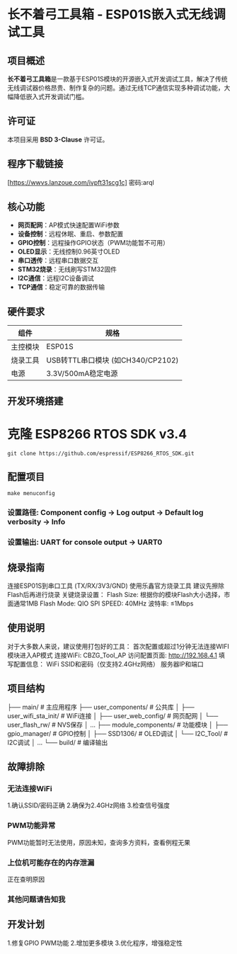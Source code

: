 # 长不着弓工具箱 - ESP01S嵌入式无线调试工具

## 项目概述
**长不着弓工具箱**是一款基于ESP01S模块的开源嵌入式开发调试工具，解决了传统无线调试器价格昂贵、制作复杂的问题。通过无线TCP通信实现多种调试功能，大幅降低嵌入式开发调试门槛。

## 许可证
本项目采用 **BSD 3-Clause** 许可证。

## 程序下载链接
[https://wwvs.lanzoue.com/ivpft31scg1c]
密码:arql

## 核心功能
- **网页配网**：AP模式快速配置WiFi参数
- **设备控制**：远程休眠、重启、参数配置
- **GPIO控制**：远程操作GPIO状态（PWM功能暂不可用）
- **OLED显示**：无线控制0.96英寸OLED
- **串口透传**：远程串口数据交互
- **STM32烧录**：无线刷写STM32固件
- **I2C通信**：远程I2C设备调试
- **TCP通信**：稳定可靠的数据传输

## 硬件要求
| 组件 | 规格 |
|------|------|
| 主控模块 | ESP01S |
| 烧录工具 | USB转TTL串口模块 (如CH340/CP2102) |
| 电源 | 3.3V/500mA稳定电源 |

## 开发环境搭建
# 克隆 ESP8266 RTOS SDK v3.4
```properties
git clone https://github.com/espressif/ESP8266_RTOS_SDK.git
```

## 配置项目
```properties
make menuconfig
```
### 设置路径: Component config → Log output → Default log verbosity → Info
### 设置输出: UART for console output → UART0

## 烧录指南
连接ESP01S到串口工具 (TX/RX/3V3/GND) 
使用乐鑫官方烧录工具 
建议先擦除Flash后再进行烧录 
关键烧录设置： 
Flash Size: 根据你的模块Flash大小选择，市面通常1MB 
Flash Mode: QIO 
SPI SPEED: 40MHz 
波特率: ≤1Mbps 

## 使用说明
对于大多数人来说，建议使用打包好的工具： 
首次配置或超过1分钟无法连接WIFI模块进入AP模式 
连接WiFi: CBZG_Tool_AP 
访问配置页面: http://192.168.4.1 
填写配置信息： 
WiFi SSID和密码（仅支持2.4GHz网络） 
服务器IP和端口 

## 项目结构
├── main/                   # 主应用程序 
├── user_components/        # 公共库 
│   ├── user_wifi_sta_init/ # WiFi连接 
│   ├── user_web_config/    # 网页配网 
│   └── user_flash_rw/      # NVS保存 
│   ... 
├── module_components/      # 功能模块 
│   ├── gpio_manager/       # GPIO控制 
│   ├── SSD1306/            # OLED调试 
│   └── I2C_Tool/           # I2C调试 
│   ... 
└── build/                  # 编译输出 

## 故障排除
### 无法连接WiFi
1.确认SSID/密码正确 
2.确保为2.4GHz网络 
3.检查信号强度 
### PWM功能异常
PWM功能暂时无法使用，原因未知，查询多方资料，查看例程无果 
### 上位机可能存在的内存泄漏
正在查明原因 
### 其他问题请告知我

## 开发计划
1.修复GPIO PWM功能 
2.增加更多模块 
3.优化程序，增强稳定性 
